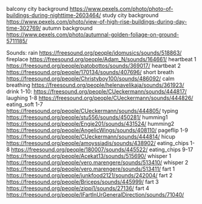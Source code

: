 balcony city background https://www.pexels.com/photo/photo-of-buildings-during-nighttime-2603464/
study city background https://www.pexels.com/photo/view-of-high-rise-buildings-during-day-time-302769/
autumn background https://www.pexels.com/photo/autumnal-golden-foliage-on-ground-5711185/

Sounds:
rain https://freesound.org/people/idomusics/sounds/518863/
fireplace https://freesound.org/people/Adam_N/sounds/164661/
heartbeat 1 https://freesound.org/people/patobottos/sounds/369017/
heartbeat 2 https://freesound.org/people/170134/sounds/407696/
short breath https://freesound.org/people/Christyboy100/sounds/486092/
calm breathing https://freesound.org/people/helenavelikaja/sounds/361923/
drink 1-10: https://freesound.org/people/CUeckermann/sounds/444817/
laughing 1-8 https://freesound.org/people/CUeckermann/sounds/444826/
eating_soft 1-7 https://freesound.org/people/CUeckermann/sounds/444805/
typing https://freesound.org/people/stu556/sounds/450281/
humming1 https://freesound.org/people/Engie201/sounds/431524/
humming2 https://freesound.org/people/AngelicWings/sounds/408110/
pageflip 1-9 https://freesound.org/people/CUeckermann/sounds/444814/
hicup https://freesound.org/people/amoyssiadis/sounds/438902/
eating_chips 1-8 https://freesound.org/people/180007/sounds/445522/
eating_chips 9-17 https://freesound.org/people/Acekat13/sounds/515690/
whisper 1 https://freesound.org/people/vero.marengere/sounds/513410/
whisper 2 https://freesound.org/people/vero.marengere/sounds/513411/
fart 1 https://freesound.org/people/junkfood2121/sounds/242004/
fart 2 https://freesound.org/people/Briceps/sounds/445999/
fart 3 https://freesound.org/people/zippi1/sounds/27136/
fart 4 https://freesound.org/people/IFartInUrGeneralDirection/sounds/71040/